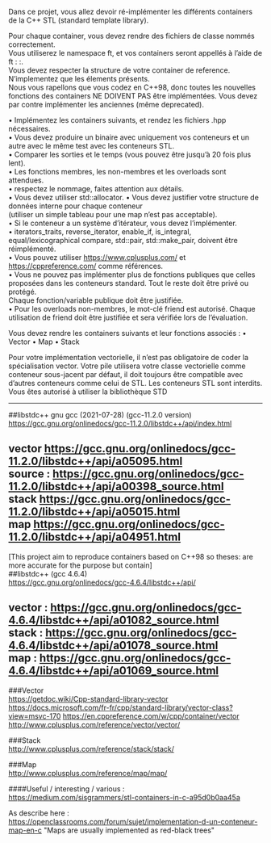Dans ce projet, vous allez devoir ré-implémenter les différents containers de la C++ STL (standard template library).  

Pour chaque container, vous devez rendre des fichiers de classe nommés correctement.  
Vous utiliserez le namespace ft, et vos containers seront appellés à l’aide de ft : :<container>.  
Vous devez respecter la structure de votre container de reference.   
N’implementez que les élements présents.  
Nous vous rapellons que vous codez en C++98, donc toutes les nouvelles fonctions des containers NE DOIVENT PAS être implémentées. 
Vous devez par contre implémenter les anciennes (même deprecated).  

• Implémentez les containers suivants, et rendez les fichiers <container>.hpp nécessaires.  
• Vous devez produire un binaire avec uniquement vos conteneurs et un autre avec le même test avec les conteneurs STL.  
• Comparer les sorties et le temps (vous pouvez être jusqu’à 20 fois plus lent).  
• Les fonctions membres, les non-membres et les overloads sont attendues.  
• respectez le nommage, faites attention aux détails.  
• Vous devez utiliser std::allocator. 
• Vous devez justifier votre structure de données interne pour chaque conteneur  
(utiliser un simple tableau pour une map n’est pas acceptable).  
• Si le conteneur a un système d’itérateur, vous devez l’implémenter.  
• iterators_traits, 
reverse_iterator, 
enable_if, 
is_integral, 
equal/lexicographical compare, 
std::pair, 
std::make_pair, doivent être réimplémenté.  
• Vous pouvez utiliser https://www.cplusplus.com/ et https://cppreference.com/ comme références.  
• Vous ne pouvez pas implémenter plus de fonctions publiques que celles proposées dans les conteneurs standard. 
Tout le reste doit être privé ou protégé.  
Chaque fonction/variable publique doit être justifiée.  
• Pour les overloads non-membres, le mot-clé friend est autorisé. 
Chaque utilisation de friend doit être justifiée et sera vérifiée lors de l’évaluation.  
 
Vous devez rendre les containers suivants et leur fonctions associés :
• Vector
• Map
• Stack

Pour votre implémentation vectorielle, il n’est pas obligatoire de coder la spécialisation vector<bool>.
Votre pile utilisera votre classe vectorielle comme conteneur sous-jacent par défaut, il doit
toujours être compatible avec d’autres conteneurs comme celui de STL.
Les conteneurs STL sont interdits.
Vous êtes autorisé à utiliser la bibliothèque STD

-------------------------------------------------------------------------------------------------  
##libstdc++ gnu gcc (2021-07-28) (gcc-11.2.0 version)  
https://gcc.gnu.org/onlinedocs/gcc-11.2.0/libstdc++/api/index.html    
  
vector https://gcc.gnu.org/onlinedocs/gcc-11.2.0/libstdc++/api/a05095.html   
source : https://gcc.gnu.org/onlinedocs/gcc-11.2.0/libstdc++/api/a00398_source.html  
stack https://gcc.gnu.org/onlinedocs/gcc-11.2.0/libstdc++/api/a05015.html    
map   https://gcc.gnu.org/onlinedocs/gcc-11.2.0/libstdc++/api/a04951.html   
-------------------------------------------------------------------------------------------------  
[This project aim to reproduce containers based on C++98 so theses: are more accurate for the purpose but contain]  
##libstdc++  (gcc 4.6.4)   
https://gcc.gnu.org/onlinedocs/gcc-4.6.4/libstdc++/api/   
  
vector : https://gcc.gnu.org/onlinedocs/gcc-4.6.4/libstdc++/api/a01082_source.html  
stack  : https://gcc.gnu.org/onlinedocs/gcc-4.6.4/libstdc++/api/a01078_source.html  
map    : https://gcc.gnu.org/onlinedocs/gcc-4.6.4/libstdc++/api/a01069_source.html   
-------------------------------------------------------------------------------------------------  

###Vector   
https://getdoc.wiki/Cpp-standard-library-vector
https://docs.microsoft.com/fr-fr/cpp/standard-library/vector-class?view=msvc-170
https://en.cppreference.com/w/cpp/container/vector
http://www.cplusplus.com/reference/vector/vector/ 

###Stack    
http://www.cplusplus.com/reference/stack/stack/ 

###Map   
http://www.cplusplus.com/reference/map/map/  

####Useful / interesting / various :   
https://medium.com/sisgrammers/stl-containers-in-c-a95d0b0aa45a

As describe here : https://openclassrooms.com/forum/sujet/implementation-d-un-conteneur-map-en-c
"Maps are usually implemented as red-black trees"
